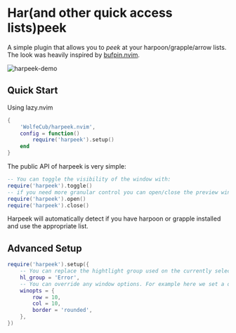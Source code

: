 # Har(and other quick access lists)peek

A simple plugin that allows you to _peek_ at your harpoon/grapple/arrow lists.
The look was heavily inspired by [bufpin.nvim](https://github.com/0x7a7a/bufpin.nvim).

![harpeek-demo](https://github.com/WolfeCub/harpeek.nvim/assets/1369773/5ef08444-04e3-4ecf-ab8d-5bcff8e1bd41)

## Quick Start

Using lazy.nvim

```lua
{
    'WolfeCub/harpeek.nvim',
    config = function()
        require('harpeek').setup()
    end
}
```

The public API of harpeek is very simple:

```lua
-- You can toggle the visibility of the window with:
require('harpeek').toggle()
-- if you need more granular control you can open/close the preview window with:
require('harpeek').open()
require('harpeek').close()
```

Harpeek will automatically detect if you have harpoon or grapple installed and use the appropriate list.

## Advanced Setup

```lua
require('harpeek').setup({
    -- You can replace the hightlight group used on the currently selected buffer
    hl_group = 'Error',
    -- You can override any window options. For example here we set a different position & border.
    winopts = {
        row = 10,
        col = 10,
        border = 'rounded',
    },
})
```
